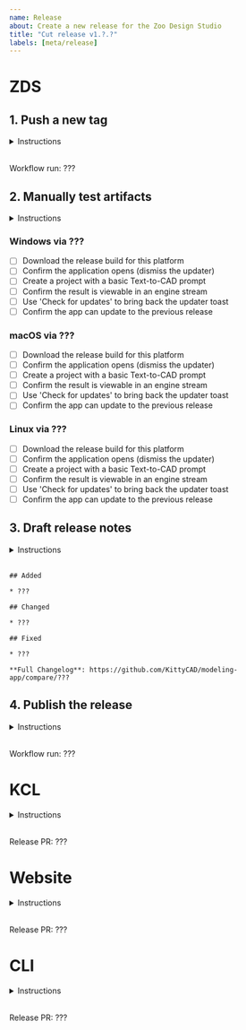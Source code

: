 ```yaml
---
name: Release
about: Create a new release for the Zoo Design Studio
title: "Cut release v1.?.?"
labels: [meta/release]
---
```


# ZDS

## 1. Push a new tag

<details><summary>Instructions</summary><br>

Tag the repo on the latest main:

```
git tag $VERSION --message=""
git push origin $VERSION
```

This will trigger the `build-apps` workflow to set the version, build & sign the apps, and generate release files.

The workflow should be listed right away [in this list](https://github.com/KittyCAD/modeling-app/actions/workflows/build-apps.yml?query=event%3Apush).
Paste that link to that GitHub Actions run below.

</details><br>

Workflow run: ???

## 2. Manually test artifacts

<details><summary>Instructions</summary><br>

The release builds can be found under the `out-{arch}-{platform}` zip files, at the very bottom of the `build-apps` summary page for the workflow (triggered by the tag in step 1).

Assign someone to each section of the manual checklist.

</details>

### Windows via ???

* [ ] Download the release build for this platform
* [ ] Confirm the application opens (dismiss the updater)
* [ ] Create a project with a basic Text-to-CAD prompt
* [ ] Confirm the result is viewable in an engine stream
* [ ] Use 'Check for updates' to bring back the updater toast
* [ ] Confirm the app can update to the previous release

### macOS via ???

* [ ] Download the release build for this platform
* [ ] Confirm the application opens (dismiss the updater)
* [ ] Create a project with a basic Text-to-CAD prompt
* [ ] Confirm the result is viewable in an engine stream
* [ ] Use 'Check for updates' to bring back the updater toast
* [ ] Confirm the app can update to the previous release

### Linux via ???

* [ ] Download the release build for this platform
* [ ] Confirm the application opens (dismiss the updater)
* [ ] Create a project with a basic Text-to-CAD prompt
* [ ] Confirm the result is viewable in an engine stream
* [ ] Use 'Check for updates' to bring back the updater toast
* [ ] Confirm the app can update to the previous release

## 3. Draft release notes

<details><summary>Instructions</summary><br>

Head over to https://github.com/KittyCAD/modeling-app/releases/new, pick the newly created tag and type it in the **Release title** field as well.

Click **Generate release notes** as a starting point to for the changelog. Paste and reword user-facing changes below, collaborating with the original PR authors.

</details><br>

```
## Added

* ???

## Changed

* ???

## Fixed

* ???

**Full Changelog**: https://github.com/KittyCAD/modeling-app/compare/???
```

## 4. Publish the release

<details><summary>Instructions</summary><br>

Paste the finalized release notes back to GitHub. Make sure **Set as the latest release** is checked, and click **Publish release**.

A new `publish-apps-release` workflow will start and you should be able to find it [here](https://github.com/KittyCAD/modeling-app/actions?query=event%3Arelease). Paste that link below.

On success, the files will be uploaded to the public bucket as well as to the GitHub release, and the announcement on Discord will be sent.

</details><br>

Workflow run: ???

# KCL

<details><summary>Instructions</summary><br>

Follow the instructions [here](./rust/README.md) to publish new crates.
This ensures that the KCL accepted by the app is also accepted by the CLI.

Paste a link to the PR below.

</details><br>

Release PR: ???

# Website

<details><summary>Instructions</summary><br>

If there are documentation changes, merge the corresponding Dependabot PRs [here](https://github.com/KittyCAD/website/pulls/app%2Fdependabot) for the website.
You can trigger Dependabot to check for updates [here](https://github.com/KittyCAD/website/network/updates/17261214/jobs).

Paste that link to the PR below or replace `???` with `N/A`.

</details><br>

Release PR: ???

# CLI

<details><summary>Instructions</summary><br>

Clone https://github.com/KittyCAD/cli and update its dependencies on `kittycad-modeling-cmds`, `kcl-lib`, `kcl-derive-docs` and `kcl-test-server` to the latest versions. Also bump the CLI's version under `[package]`. Open a PR and merge it to main.

After merging, run `make tag` and follow its instructions. This should publish a CLI release. Then open <https://github.com/KittyCAD/homebrew-kittycad/pulls> and merge the automatic PR to bump the release in Homebrew.

Paste link to the PR below.

</details><br>

Release PR: ???
